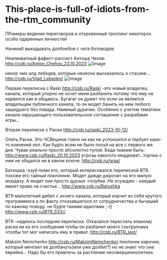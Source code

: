 # This-place-is-full-of-idiots-from-the-rtm_community
ПРимеры ведения переговоров и откровенный троллинг некоторох особо одаренных личностей

Начинаб выкадывать долбоебов с чата ботоводов:

Неалекватный фафист-рассист Антоша Чехов: 
http://cpb.ru/Anton_Chehov_23.10.2023
![image](https://github.com/vlaskinarita/This-place-is-full-of-idiots-from-the-rtm_community/assets/120003563/85a9c04d-1e82-4f53-afe6-3e6a601604c0)

некое чмо алд лебедев, которые неоесно высказалось о стасике... http://cpb.ru/Vlad_Lebedev/ 
![image](https://github.com/vlaskinarita/This-place-is-full-of-idiots-from-the-rtm_community/assets/120003563/74644366-58b8-4d47-bf56-e37dd45f2695)

Первая переписка с Raski  http://cpb.ru/Raski -это новый владелец канала, который упорно не хочет меня разбанить потому что ему не нарвится как я общаюсь. 
Бугагаг он думет что если он является владельцем публичного канала, то он модет банить на нем любого зашедшего без повада.
Наивный дурачек. Особенно с учетом тематики канала нарушающего пользовательское соглашение с разрабами игры...

Вторая переписка с Раски http://cpb.ru/raski_2023-10-12/

Опять Раски. Это ЧСВешное говно ни как не успокоится и тербует каки-то изинений лол. Как будто  всем не было похуй на все с первого же дня. Чувак реально просто абсолютно тупой. Беда тиаким быть: http://www.cpb.ru/Raski_20.10.2023
угрозы какогото неадекват...торчно с ним не общался  ни в каком ключе: http://cpb.ru/graa/

Батюшка -хзуй поми кто, который интересовался перепиской BTR. похоже его тайный поклонник. Модет дажде джрочит на его милую мордаху. А модет они просто дурзья -голубки. Не осуждаю - каждый имеет право на счастье... http://www.cpb.ru/Batushka

BTR малолетний дибил с ихнего канала, который корчит из себя крутого программиса а по факту отказавшегося от сотрудничества и бычаший по кажому поводу. не будте такими идиотами ;-(( http://www.cpb.ru/BTR_533//

BTR -надеюсь последняя переписка. Отказался переслать епаному раски ии ка его сообщения чтобы он разбанил моего соьтрулника чтолбы тот мог написать ему в приват. http://cpb.ru/BTR_last/

Maksim Nemchenko http://cpb.ru/MaksimNemchenko/ поклоннк кирочки, который мечтает ее долбануть(или уже долбит?) но не знает что она еврейка... Надо бы его привлечь за растление несовершеннолетних.
